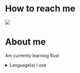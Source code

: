 # How to reach me
![](https://discord.c99.nl/widget/theme-1/762389349676613693.png)

# About me

Am currently learning Rust

<details>
<summary>Language(s) I use</summary>
![Rust](https://img.shields.io/badge/Rust-000000?style=for-the-badge&logo=rust&logoColor=black)
</details>
